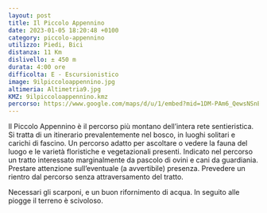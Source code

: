 ```yaml
---
layout: post
title: Il Piccolo Appennino
date: 2023-01-05 18:20:48 +0100
category: piccolo-appennino
utilizzo: Piedi, Bici
distanza: 11 Km
dislivello:	± 450 m
durata: 4:00 ore
difficolta:	E - Escursionistico
image: 9ilpiccoloappennino.jpg
altimeria: Altimetria9.jpg
KMZ: 9ilpiccoloappennino.kmz
percorso: https://www.google.com/maps/d/u/1/embed?mid=1DM-PAm6_QewsNSnEMNUNheAZ8oVsvv0&ehbc=2E312
---
```


Il Piccolo Appennino è il percorso più montano dell’intera rete sentieristica. Si tratta di un itinerario prevalentemente nel bosco, in luoghi solitari e carichi di fascino. Un percorso adatto per ascoltare o vedere la fauna del luogo e le varietà floristiche e vegetazionali presenti.
Indicato nel percorso un tratto interessato marginalmente da pascolo di ovini e cani da guardiania. Prestare attenzione sull’eventuale (a avvertibile) presenza. Prevedere un rientro dal percorso senza attraversamento del tratto.

Necessari gli scarponi, e un buon rifornimento di acqua. In seguito alle piogge il terreno è scivoloso. 